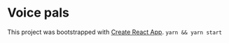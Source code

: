 # Voice pals


This project was bootstrapped with [Create React App](https://github.com/facebook/create-react-app).
`yarn && yarn start`
